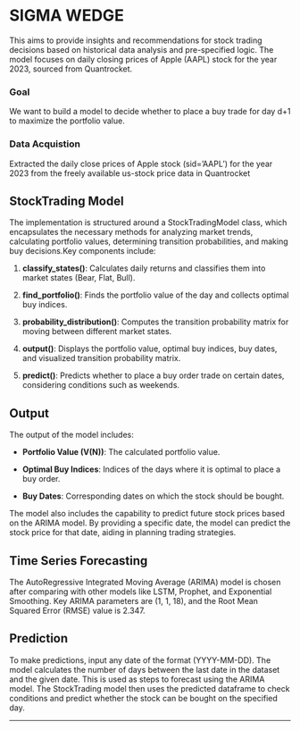 # SIGMA WEDGE

This aims to provide insights and recommendations for stock trading decisions based on historical data analysis and pre-specified logic. The model focuses on daily closing prices of Apple (AAPL) stock for the year 2023, sourced from Quantrocket.

### Goal

We want to build a model to decide whether to place a buy trade for day d+1 to maximize the portfolio value.

### Data Acquistion

Extracted the daily close prices of Apple stock (sid=’AAPL’) for the year 2023 from the freely available us-stock price data in Quantrocket

## StockTrading Model

The implementation is structured around a StockTradingModel class, which encapsulates the necessary methods for analyzing market trends, calculating portfolio values, determining transition probabilities, and making buy decisions.Key components include:

1. **classify_states()**: Calculates daily returns and classifies them into market states (Bear, Flat, Bull).

2. **find_portfolio()**: Finds the portfolio value of the day and collects optimal buy indices.

3. **probability_distribution()**: Computes the transition probability matrix for moving between different market states.

4. **output()**: Displays the portfolio value, optimal buy indices, buy dates, and visualized transition probability matrix.

5. **predict()**: Predicts whether to place a buy order trade on certain dates, considering conditions such as weekends.

## Output

The output of the model includes:

- **Portfolio Value (V(N))**: The calculated portfolio value.

- **Optimal Buy Indices**: Indices of the days where it is optimal to place a buy order.

- **Buy Dates**: Corresponding dates on which the stock should be bought.
  
The model also includes the capability to predict future stock prices based on the ARIMA model. By providing a specific date, the model can predict the stock price for that date, aiding in planning trading strategies.

## Time Series Forecasting

The AutoRegressive Integrated Moving Average (ARIMA) model is chosen after comparing with other models like LSTM, Prophet, and Exponential Smoothing. Key ARIMA parameters are (1, 1, 18), and the Root Mean Squared Error (RMSE) value is 2.347.

## Prediction

To make predictions, input any date of the format (YYYY-MM-DD). The model calculates the number of days between the last date in the dataset and the given date. This is used as steps to forecast using the ARIMA model. The StockTrading model then uses the predicted dataframe to check conditions and predict whether the stock can be bought on the specified day.

---

